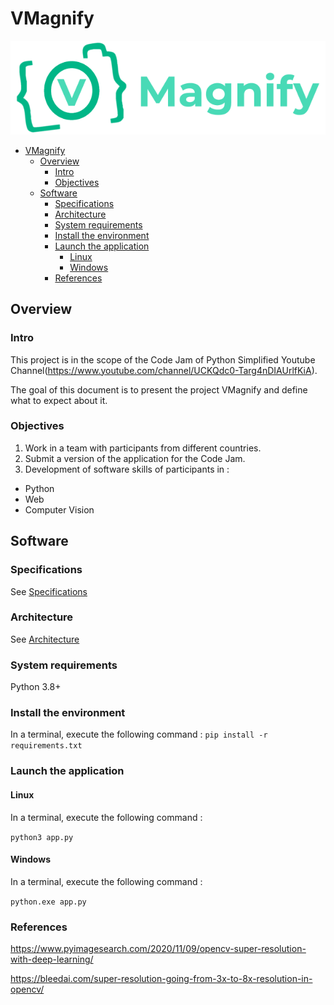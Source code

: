 # VMagnify

![Vmagnify](static/img/logo/VMagnify30.png)

- [VMagnify](#vmagnify)
  - [Overview](#overview)
    - [Intro](#intro)
    - [Objectives](#objectives)
  - [Software](#software)
    - [Specifications](#specifications)
    - [Architecture](#architecture)
    - [System requirements](#system-requirements)
    - [Install the environment](#install-the-environment)
    - [Launch the application](#launch-the-application)
      - [Linux](#linux)
      - [Windows](#windows)
    - [References](#references)

## Overview

### Intro

This project is in the scope of the Code Jam of Python Simplified Youtube Channel(<https://www.youtube.com/channel/UCKQdc0-Targ4nDIAUrlfKiA>).

The goal of this document is to present the project VMagnify and define what to expect about it.

### Objectives

1. Work in a team with participants from different countries.
2. Submit a version of the application for the Code Jam.
3. Development of software skills of participants in :

- Python
- Web
- Computer Vision

## Software

### Specifications

See [Specifications](doc/Specifications/README.md)

### Architecture

See [Architecture](doc/Architecture/README.md)

### System requirements

Python 3.8+

### Install the environment

In a terminal, execute the following command :
```pip install -r requirements.txt```

### Launch the application

#### Linux

In a terminal, execute the following command :

```python3 app.py```

#### Windows

In a terminal, execute the following command :

```python.exe app.py```

### References

<https://www.pyimagesearch.com/2020/11/09/opencv-super-resolution-with-deep-learning/>

<https://bleedai.com/super-resolution-going-from-3x-to-8x-resolution-in-opencv/>

